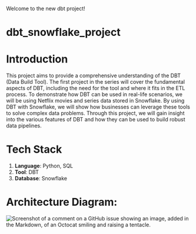 Welcome to the new dbt project!

# dbt_snowflake_project

# Introduction
This project aims to provide a comprehensive understanding of the DBT (Data Build Tool). The first project in the series will cover the fundamental aspects of DBT, including the need for the tool and where it fits in the ETL process. To demonstrate how DBT can be used in real-life scenarios, we will be using Netflix movies and series data stored in Snowflake. By using DBT with Snowflake, we will show how businesses can leverage these tools to solve complex data problems. Through this project, we will gain insight into the various features of DBT and how they can be used to build robust data pipelines.

# Tech Stack
1. **Language**: Python, SQL
2. **Tool**: DBT
3. **Database**: Snowflake

# Architecture Diagram:
![Screenshot of a comment on a GitHub issue showing an image, added in the Markdown, of an Octocat smiling and raising a tentacle.](https://myoctocat.com/assets/images/base-octocat.svg)
